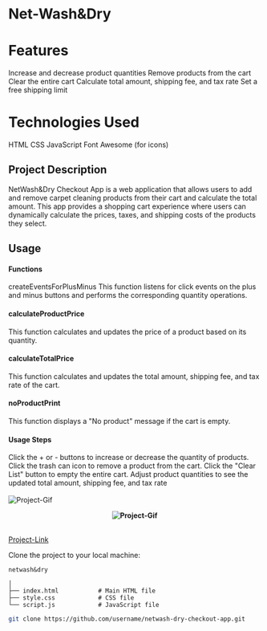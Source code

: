 # Net-Wash&Dry

# Features
Increase and decrease product quantities
Remove products from the cart
Clear the entire cart
Calculate total amount, shipping fee, and tax rate
Set a free shipping limit
# Technologies Used
HTML
CSS
JavaScript
Font Awesome (for icons)

## Project Description

NetWash&Dry Checkout App is a web application that allows users to add and remove carpet cleaning products from their cart and calculate the total amount. This app provides a shopping cart experience where users can dynamically calculate the prices, taxes, and shipping costs of the products they select.

## Usage
#### Functions
createEventsForPlusMinus
This function listens for click events on the plus and minus buttons and performs the corresponding quantity operations.

#### calculateProductPrice
This function calculates and updates the price of a product based on its quantity.

#### calculateTotalPrice
This function calculates and updates the total amount, shipping fee, and tax rate of the cart.

#### noProductPrint
This function displays a "No product" message if the cart is empty.

#### Usage Steps
Click the + or - buttons to increase or decrease the quantity of products.
Click the trash can icon to remove a product from the cart.
Click the "Clear List" button to empty the entire cart.
Adjust product quantities to see the updated total amount, shipping fee, and tax rate <br/><br/>
![Project-Gif](https://github.com/mesbol6647/net.wash-dry/blob/main/img/project.gif) 
**<p align="center">![Project-Gif](https://github.com/mesbol6647/net.wash-dry/blob/main/img/netwashmobile.gif)</p>**  <br/>
[Project-Link](https://main--netwashdry.netlify.app/dry.html)

Clone the project to your local machine:
```
netwash&dry

│
├── index.html           # Main HTML file
├── style.css            # CSS file
└── script.js            # JavaScript file
```
```bash
git clone https://github.com/username/netwash-dry-checkout-app.git




